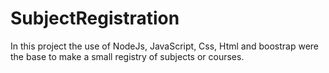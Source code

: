 # SubjectRegistration
In this project the use of NodeJs, JavaScript, Css, Html and boostrap were the base to make a small registry of subjects or courses.
